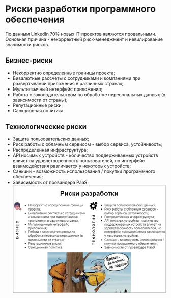 # Риски разработки программного обеспечения
По данным LinkedIn 70% новых IT-проектов являются провальными. Основная причина - некорректный риск-менеджмент и невилирование значимости рисков. 

## Бизнес-риски
- Некорректно определенные границы проекта;
- Бивалютные рассчеты с сотрудниками и компаниями при развертывании приложения в различных странах;
- Мультиязычный интерфейс приложения;
- Работа с законодательством по обработке пересональных данных (в зависимости от страны);
- Репутационные риски;
- Санкционная политика.
## Технологические риски
- Защита пользовательских данных;
- Риск работы с облачным сервисом - выбор сервиса, устойчивость;
- Распределенная инфраструктура;
- API носимых устройств - количество поддерживаемых устройств влияет на удовлетворенность пользователей, но интерфейс взаимодействия различается у некоторых устройств;
- Санкции - возможность использования / покупки программного обеспечения;
- Зависимость от провайдера PaaS.
![img_10.png](img_10.png)
